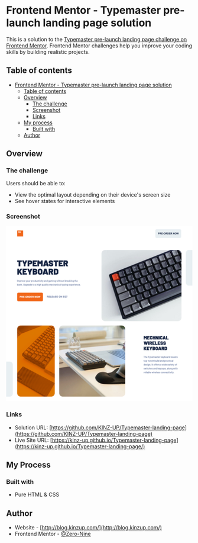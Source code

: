 # Frontend Mentor - Typemaster pre-launch landing page solution

This is a solution to the [Typemaster pre-launch landing page challenge on Frontend Mentor](). Frontend Mentor challenges help you improve your coding skills by building realistic projects.

## Table of contents

- [Frontend Mentor - Typemaster pre-launch landing page solution](#frontend-mentor---typemaster-pre-launch-landing-page-solution)
  - [Table of contents](#table-of-contents)
  - [Overview](#overview)
    - [The challenge](#the-challenge)
    - [Screenshot](#screenshot)
    - [Links](#links)
  - [My process](#my-process)
    - [Built with](#built-with)
  - [Author](#author)

## Overview

### The challenge

Users should be able to:

- View the optimal layout depending on their device's screen size
- See hover states for interactive elements

### Screenshot

![](./preview.png)

### Links

- Solution URL: [https://github.com/KINZ-UP/Typemaster-landing-page](https://github.com/KINZ-UP/Typemaster-landing-page)
- Live Site URL: [https://kinz-up.github.io/Typemaster-landing-page](https://kinz-up.github.io/Typemaster-landing-page/)

## My Process

### Built with

- Pure HTML & CSS

## Author

- Website - [http://blog.kinzup.com/](http://blog.kinzup.com/)
- Frontend Mentor - [@Zero-Nine](https://www.frontendmentor.io/profile/KINZ-UP)

